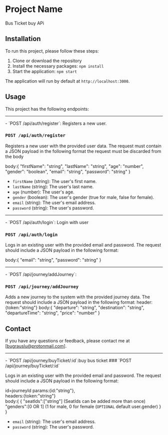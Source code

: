 # Project Name

Bus Ticket buy APi

## Installation

To run this project, please follow these steps:

1. Clone or download the repository
2. Install the necessary packages: `npm install`
3. Start the application: `npm start`

The application will run by default at `http://localhost:3000`.

## Usage

This project has the following endpoints:

<hr>
- `POST /api/auth/register`: Registers a new user.

### `POST /api/auth/register`

Registers a new user with the provided user data. The request must contain a JSON payload in the following format the request must be discarded from the body

body:{
"firstName": "string",
"lastName": "string",
"age": "number",
"gender": "boolean",
"email": "string",
"password": "string"
}

- `firstName` (string): The user's first name.
- `lastName` (string): The user's last name.
- `age` (number): The user's age.
- `gender` (boolean): The user's gender (true for male, false for female).
- `email` (string): The user's email address.
- `password` (string): The user's password.

<hr>
- `POST /api/auth/login`: Login with user

### `POST /api/auth/login`

Logs in an existing user with the provided email and password. The request should include a JSON payload in the following format:

body:{
"email": "string",
"password": "string"
}



<hr>
- `POST /api/journey/addJourney`: 

### `POST /api/journey/addJourney`

Adds a new journey to the system with the provided journey data. The request should include a JSON payload in the following format:
header:{token:"string"}
body:{
"departure": "string",
"destination": "string",
"departureTime": "string",
"price": "number"
}

## Contact

If you have any questions or feedback, please contact me at [bugrauslu@protonmail.com].


<hr>
- `POST /api/journey/buyTicket/:id`:buy bus ticket
### `POST /api/journey/buyTicket/:id`

Logs in an existing user with the provided email and password. The request should include a JSON payload in the following format:

id=journeyId
params:{id:"string"},<br>
headers:{token:"string"}<br>
body:{
{
    "seatIds":["string"] (SeatIds can be added more than once)
    "genders":[0 OR 1] (1 for male, 0 for female (`OPTIONAL` default user.gender)
}<br>
}


- `email` (string): The user's email address.
- `password` (string): The user's password.

